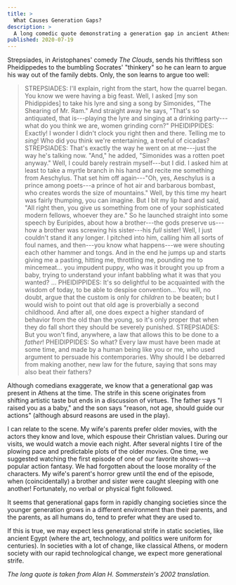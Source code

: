 ```yaml
---
title: >
  What Causes Generation Gaps?
description: >
  A long comedic quote demonstrating a generation gap in ancient Athens, and a few thoughts about what causes such gaps.
published: 2020-07-19
---
```


Strepsiades, in Aristophanes' comedy _The Clouds_, sends his thriftless son Pheidippedes to the bumbling Socrates' "thinkery" so he can learn to argue his way out of the family debts. Only, the son learns to argue too well:

> STREPSIADES: I'll explain, right from the start, how the quarrel began. You know we were having a big feast. Well, I asked [my son Phidippides] to take his lyre and sing a song by Simonides, "The Shearing of Mr. Ram." And straight away he says, "That's so antiquated, that is---playing the lyre and singing at a drinking party---what do you think we are, women grinding corn?"
> PHEIDIPPIDES: Exactly! I wonder I didn't clock you right then and there. Telling me to _sing_! Who did you think we're entertaining, a treeful of cicadas?
> STREPSIADES: That's exactly the way he went on at me---just the way he's talking now. "And," he added, "Simonides was a rotten poet anyway." Well, I could barely restrain myself---but I did. I asked him at least to take a myrtle branch in his hand and recite me something from Aeschylus. That set him off again---"Oh, yes, Aeschylus is a prince among poets---a prince of hot air and barbarous bombast, who creates words the size of mountains." Well, by this time my heart was fairly thumping, you can imagine. But I bit my lip hard and said, "All right then, you give us something from one of your sophisticated modern fellows, whoever they are." So he launched straight into some speech by Euripides, about how a brother---the gods preserve us---how a brother was screwing his sister---his _full_ sister! Well, I just couldn't stand it any longer. I pitched into him, calling him all sorts of foul names, and then---you know what happens---we were shouting each other hammer and tongs. And in the end he jumps up and starts giving me a pasting, hitting me, throttling me, pounding me to mincemeat... you impudent puppy, who was it brought you up from a baby, trying to understand your infant babbling what it was that you wanted? ...
> PHEIDIPPIDES: It's so delightful to be acquainted with the wisdom of today, to be able to despise convention... You will, no doubt, argue that the custom is only for _children_ to be beaten; but I would wish to point out that old age is proverbially a second childhood. And after all, one does expect a higher standard of behavior from the old than the young, so it's only proper that when they do fall short they should be severely punished.
> STREPSIADES: But you won't find, anywhere, a law that allows this to be done to a _father_!
> PHEIDIPPIDES: So what? Every law must have been made at some time, and made by a human being like you or me, who used argument to persuade his contemporaries. Why should I be debarred from making another, new law for the future, saying that sons may also beat their fathers?

Although comedians exaggerate, we know that a generational gap was present in Athens at the time. The strife in this scene originates from shifting artistic taste but ends in a discussion of virtues. The father says "I raised you as a baby," and the son says "reason, not age, should guide our actions" (although absurd reasons are used in the play).

I can relate to the scene. My wife's parents prefer older movies, with the actors they know and love, which espouse their Christian values. During our visits, we would watch a movie each night. After several nights I tire of the plowing pace and predictable plots of the older movies. One time, we suggested watching the first episode of one of our favorite shows---a popular action fantasy. We had forgotten about the loose morality of the characters. My wife's parent's horror grew until the end of the episode, when (coincidentally) a brother and sister were caught sleeping with one another! Fortunately, no verbal or physical fight followed.

It seems that generational gaps form in rapidly changing societies since the younger generation grows in a different environment than their parents, and the parents, as all humans do, tend to prefer what they are used to.

If this is true, we may expect less generational strife in static societies, like ancient Egypt (where the art, technology, and politics were uniform for centuries). In societies with a lot of change, like classical Athens, or modern society with our rapid technological change, we expect more generational strife.

_The long quote is taken from Alan H. Sommerstein's 2002 translation._
